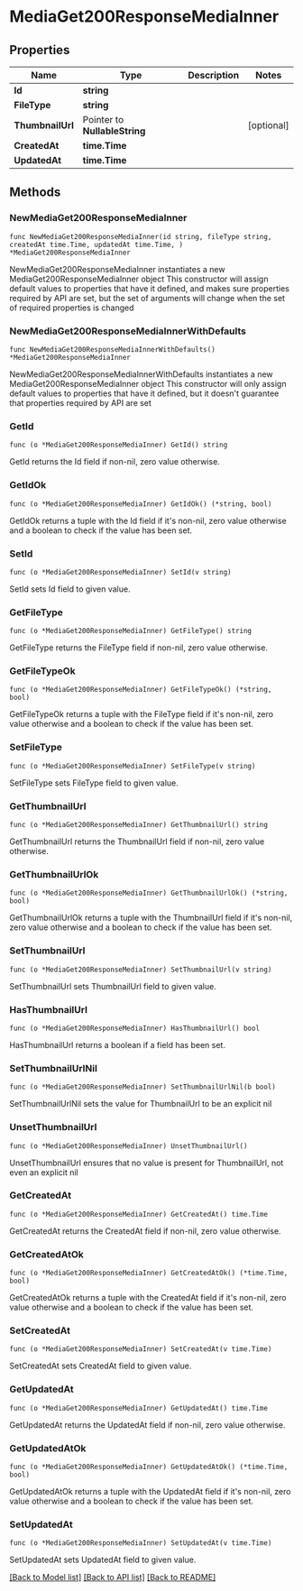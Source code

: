# MediaGet200ResponseMediaInner

## Properties

Name | Type | Description | Notes
------------ | ------------- | ------------- | -------------
**Id** | **string** |  | 
**FileType** | **string** |  | 
**ThumbnailUrl** | Pointer to **NullableString** |  | [optional] 
**CreatedAt** | **time.Time** |  | 
**UpdatedAt** | **time.Time** |  | 

## Methods

### NewMediaGet200ResponseMediaInner

`func NewMediaGet200ResponseMediaInner(id string, fileType string, createdAt time.Time, updatedAt time.Time, ) *MediaGet200ResponseMediaInner`

NewMediaGet200ResponseMediaInner instantiates a new MediaGet200ResponseMediaInner object
This constructor will assign default values to properties that have it defined,
and makes sure properties required by API are set, but the set of arguments
will change when the set of required properties is changed

### NewMediaGet200ResponseMediaInnerWithDefaults

`func NewMediaGet200ResponseMediaInnerWithDefaults() *MediaGet200ResponseMediaInner`

NewMediaGet200ResponseMediaInnerWithDefaults instantiates a new MediaGet200ResponseMediaInner object
This constructor will only assign default values to properties that have it defined,
but it doesn't guarantee that properties required by API are set

### GetId

`func (o *MediaGet200ResponseMediaInner) GetId() string`

GetId returns the Id field if non-nil, zero value otherwise.

### GetIdOk

`func (o *MediaGet200ResponseMediaInner) GetIdOk() (*string, bool)`

GetIdOk returns a tuple with the Id field if it's non-nil, zero value otherwise
and a boolean to check if the value has been set.

### SetId

`func (o *MediaGet200ResponseMediaInner) SetId(v string)`

SetId sets Id field to given value.


### GetFileType

`func (o *MediaGet200ResponseMediaInner) GetFileType() string`

GetFileType returns the FileType field if non-nil, zero value otherwise.

### GetFileTypeOk

`func (o *MediaGet200ResponseMediaInner) GetFileTypeOk() (*string, bool)`

GetFileTypeOk returns a tuple with the FileType field if it's non-nil, zero value otherwise
and a boolean to check if the value has been set.

### SetFileType

`func (o *MediaGet200ResponseMediaInner) SetFileType(v string)`

SetFileType sets FileType field to given value.


### GetThumbnailUrl

`func (o *MediaGet200ResponseMediaInner) GetThumbnailUrl() string`

GetThumbnailUrl returns the ThumbnailUrl field if non-nil, zero value otherwise.

### GetThumbnailUrlOk

`func (o *MediaGet200ResponseMediaInner) GetThumbnailUrlOk() (*string, bool)`

GetThumbnailUrlOk returns a tuple with the ThumbnailUrl field if it's non-nil, zero value otherwise
and a boolean to check if the value has been set.

### SetThumbnailUrl

`func (o *MediaGet200ResponseMediaInner) SetThumbnailUrl(v string)`

SetThumbnailUrl sets ThumbnailUrl field to given value.

### HasThumbnailUrl

`func (o *MediaGet200ResponseMediaInner) HasThumbnailUrl() bool`

HasThumbnailUrl returns a boolean if a field has been set.

### SetThumbnailUrlNil

`func (o *MediaGet200ResponseMediaInner) SetThumbnailUrlNil(b bool)`

 SetThumbnailUrlNil sets the value for ThumbnailUrl to be an explicit nil

### UnsetThumbnailUrl
`func (o *MediaGet200ResponseMediaInner) UnsetThumbnailUrl()`

UnsetThumbnailUrl ensures that no value is present for ThumbnailUrl, not even an explicit nil
### GetCreatedAt

`func (o *MediaGet200ResponseMediaInner) GetCreatedAt() time.Time`

GetCreatedAt returns the CreatedAt field if non-nil, zero value otherwise.

### GetCreatedAtOk

`func (o *MediaGet200ResponseMediaInner) GetCreatedAtOk() (*time.Time, bool)`

GetCreatedAtOk returns a tuple with the CreatedAt field if it's non-nil, zero value otherwise
and a boolean to check if the value has been set.

### SetCreatedAt

`func (o *MediaGet200ResponseMediaInner) SetCreatedAt(v time.Time)`

SetCreatedAt sets CreatedAt field to given value.


### GetUpdatedAt

`func (o *MediaGet200ResponseMediaInner) GetUpdatedAt() time.Time`

GetUpdatedAt returns the UpdatedAt field if non-nil, zero value otherwise.

### GetUpdatedAtOk

`func (o *MediaGet200ResponseMediaInner) GetUpdatedAtOk() (*time.Time, bool)`

GetUpdatedAtOk returns a tuple with the UpdatedAt field if it's non-nil, zero value otherwise
and a boolean to check if the value has been set.

### SetUpdatedAt

`func (o *MediaGet200ResponseMediaInner) SetUpdatedAt(v time.Time)`

SetUpdatedAt sets UpdatedAt field to given value.



[[Back to Model list]](../README.md#documentation-for-models) [[Back to API list]](../README.md#documentation-for-api-endpoints) [[Back to README]](../README.md)


